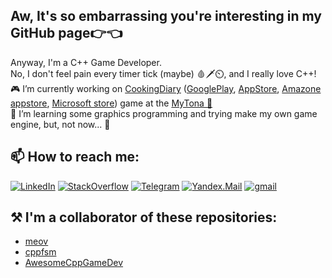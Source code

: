 <h2>Aw, It's so embarrassing you're interesting in my GitHub page👉👈</h2>

Anyway, I'm a C++ Game Developer.<br>
No, I don't feel pain every timer tick (maybe) 🩸🗡️⏲️, and I really love C++!<br>
🎮 I’m currently working on [CookingDiary][cd_main] ([GooglePlay][cd_gp], [AppStore][cd_as], [Amazone appstore][cd_amaz], [Microsoft store][cd_ms]) game at the [MyTona 🏢][mylove]<br>
🌱 I’m learning some graphics programming and trying make my own game engine, but, not now... 🏑<br>

<h2>📫 How to reach me:</h2>

<p align="left">
 <a href="https://www.linkedin.com/in/golxzn/"><img src="https://img.icons8.com/color/48/000000/linkedin-circled--v1.png" alt="LinkedIn" /></a>
 <a href="https://stackoverflow.com/users/13163077/ruslan-golovinsky"><img src="https://img.icons8.com/external-tal-revivo-shadow-tal-revivo/48/000000/external-stack-overflow-is-a-question-and-answer-site-for-professional-logo-shadow-tal-revivo.png" alt="StackOverflow" /></a>
 <a href="https://t.me/golxzn/"><img src="https://img.icons8.com/color/48/000000/telegram-app--v4.png" alt="Telegram" /></a>
 <a href = "mailto: rusan.rusik@yandex.ru"><img src="https://img.icons8.com/doodle/48/000000/yandex-international.png" alt="Yandex.Mail" /></a>
 <a href = "mailto: golxzn@gmail.com"><img src="https://img.icons8.com/fluency/48/000000/google-logo.png" alt="gmail" /></a>
</p>

<h2>⚒️ I'm a collaborator of these repositories:</h2>
 
 - [meov](https://github.com/seigtm/meov)
 - [cppfsm](https://github.com/eglimi/cppfsm.git)
 - [AwesomeCppGameDev](https://github.com/Caerind/AwesomeCppGameDev.git)


[mylove]: https://mytona.ru/

[cd_main]: https://cookingdiary.game/
[cd_gp]: https://cooking-diary.onelink.me/PKnG/895ec827
[cd_as]: https://cooking-diary.onelink.me/PKnG/beba8f6
[cd_amaz]: https://cd-amazon.onelink.me/4b1A/e3011683
[cd_ms]: https://cooking-diary.onelink.me/PKnG/3666ec36
